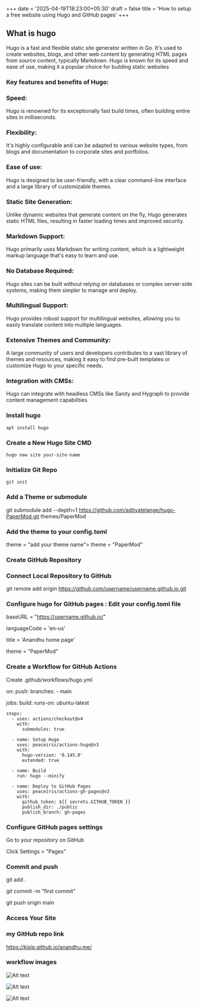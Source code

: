 +++
date = '2025-04-19T18:23:00+05:30'
draft = false
title = 'How to setup a free website using Hugo and GitHub pages'
+++
## What is hugo 
Hugo is a fast and flexible static site generator written in Go. It's used to create websites, blogs, and other web content by generating HTML pages from source content, typically Markdown. Hugo is known for its speed and ease of use, making it a popular choice for building static websites
### Key features and benefits of Hugo:
### Speed:
Hugo is renowned for its exceptionally fast build times, often building entire sites in milliseconds. 

### Flexibility:
It's highly configurable and can be adapted to various website types, from blogs and documentation to corporate sites and portfolios.

### Ease of use:
Hugo is designed to be user-friendly, with a clear command-line interface and a large library of customizable themes. 
### Static Site Generation:
Unlike dynamic websites that generate content on the fly, Hugo generates static HTML files, resulting in faster loading times and improved security. 
### Markdown Support:
Hugo primarily uses Markdown for writing content, which is a lightweight markup language that's easy to learn and use. 
### No Database Required:
Hugo sites can be built without relying on databases or complex server-side systems, making them simpler to manage and deploy. 
### Multilingual Support:
Hugo provides robust support for multilingual websites, allowing you to easily translate content into multiple languages. 
### Extensive Themes and Community:
A large community of users and developers contributes to a vast library of themes and resources, making it easy to find pre-built templates or customize Hugo to your specific needs. 
### Integration with CMSs:
Hugo can integrate with headless CMSs like Sanity and Hygraph to provide content management capabilities. 
### Install hugo 
```apt install hugo```
###  Create a New Hugo Site CMD
```hugo new site your-site-name```
### Initialize Git Repo
```git init```
### Add a Theme or submodule
git submodule add --depth=1 https://github.com/adityatelange/hugo-PaperMod.git themes/PaperMod
### Add the theme to your config.toml
theme = "add your theme name">
theme  = "PaperMod"
### Create GitHub Repository
### Connect Local Repository to GitHub
git remote add origin https://github.com/username/username.github.io.git
### Configure hugo for GitHub pages : Edit your config.toml file
baseURL = "https://username.github.io/"

languageCode = 'en-us'

title = 'Anandhu home page'

theme = "PaperMod"

### Create a  Workflow for GitHub Actions

Create .github/workflows/hugo.yml

on:
  push:
    branches:
      - main

jobs:
  build:
    runs-on: ubuntu-latest

    steps:
      - uses: actions/checkout@v4
        with:
          submodules: true

      - name: Setup Hugo
        uses: peaceiris/actions-hugo@v3
        with:
          hugo-version: '0.145.0'
          extended: true

      - name: Build
        run: hugo --minify

      - name: Deploy to GitHub Pages
        uses: peaceiris/actions-gh-pages@v3
        with:
          github_token: ${{ secrets.GITHUB_TOKEN }}
          publish_dir: ./public
          publish_branch: gh-pages
### Configure GitHub pages settings
Go to your repository on GitHub

Click Settings > "Pages"
### Commit and push
git add .

git commit -m "first commit"

git push  origin main

### Access Your Site

### my GitHub repo link
https://kisip.github.io/anandhu.me/

### workflow images

![Alt text](https://kisip.github.io/anandhu.me/images/hugo.png)

![Alt text](https://kisip.github.io/anandhu.me/images/hugo1.png)

![Alt text](https://kisip.github.io/anandhu.me/images/hugo2.png)